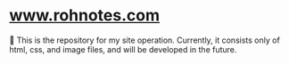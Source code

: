 # www.rohnotes.com

🎉 This is the repository for my site operation.
Currently, it consists only of html, css, and image files, and will be developed in the future.
